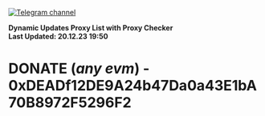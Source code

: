 [![Telegram channel](https://img.shields.io/endpoint?url=https://runkit.io/damiankrawczyk/telegram-badge/branches/master?url=https://t.me/n4z4v0d)](https://t.me/n4z4v0d) 

**Dynamic Updates Proxy List with Proxy Checker**  
**Last Updated: 20.12.23 19:50**

# DONATE (_any evm_) - 0xDEADf12DE9A24b47Da0a43E1bA70B8972F5296F2
